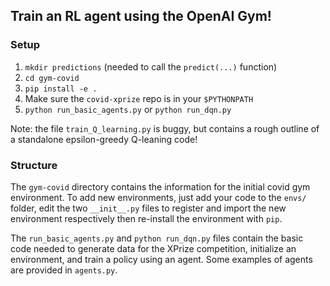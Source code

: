 ## Train an RL agent using the OpenAI Gym!

### Setup
1. `mkdir predictions` (needed to call the `predict(...)` function)
2. `cd gym-covid`
3. `pip install -e .`
4. Make sure the `covid-xprize` repo is in your `$PYTHONPATH`
5. `python run_basic_agents.py` or `python run_dqn.py`

Note: the file `train_Q_learning.py` is buggy, but contains a rough outline of a standalone epsilon-greedy Q-leaning code!

### Structure
The `gym-covid` directory contains the information for the initial covid gym environment. To add new environments, just add your code to the `envs/` folder, edit the two `__init__.py` files to register and import the new environment respectively then re-install the environment with `pip`. 

The `run_basic_agents.py` and `python run_dqn.py` files contain the basic code needed to generate data for the XPrize competition, initialize an environment, and train a policy using an agent. Some examples of agents are provided in `agents.py`. 

